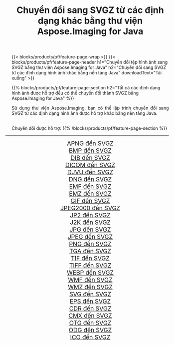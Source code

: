 ﻿---
title: Chuyển đổi sang SVGZ từ các định dạng khác bằng thư viện Aspose.Imaging for Java 
weight: 3920
url: /vi/java/conversion/to/svgz/ 
lang: vi
langdirlevel: 2
locales: zh-hans,ja,it,ru,de,es,fr,nl,id,lt,pl,pt,vi,tr,ko,zh-hant,ar,hi,th,sv,cs,uk,he
description: Sử dụng Aspose.Imaging, bạn có thể chuyển đổi sang SVGZ từ các định dạng khác bằng Java
---

{{< blocks/products/pf/feature-page-wrap >}}
{{< blocks/products/pf/feature-page-header h1="Chuyển đổi tệp hình ảnh sang SVGZ bằng thư viện Aspose.Imaging for Java" h2="Chuyển đổi sang SVGZ từ các định dạng hình ảnh khác bằng nền tảng Java" downloadText="Tải xuống" >}}


{{% blocks/products/pf/feature-page-section  h2="Tất cả các định dạng hình ảnh được hỗ trợ đều có thể chuyển đổi thành SVGZ bằng Aspose.Imaging for Java" %}}
<p align=justify>Sử dụng thư viện Aspose.Imaging, bạn có thể lập trình chuyển đổi sang SVGZ từ các định dạng hình ảnh được hỗ trợ khác bằng nền tảng Java.</p>
<br/>
Chuyển đổi được hỗ trợ:
{{% /blocks/products/pf/feature-page-section %}}
<div class="container-fluid productfamilypage bg-gray">
    <div class="convertypes bg-gray agp-content section">
        <div class="container">
		<hr style="margin-left:-20px;"/>
		<div class="row other-converters" style="gap: 10px;font-size: 19px;text-align:center;">
		    <div class='col-md-2 other-converter remove-lp remove-rp'><a href="/imaging/vi/java/conversion/apng-to-svgz/" style="padding:15px;">APNG đến SVGZ</a></div>
<div class='col-md-2 other-converter remove-lp remove-rp'><a href="/imaging/vi/java/conversion/bmp-to-svgz/" style="padding:15px;">BMP đến SVGZ</a></div>
<div class='col-md-2 other-converter remove-lp remove-rp'><a href="/imaging/vi/java/conversion/dib-to-svgz/" style="padding:15px;">DIB đến SVGZ</a></div>
<div class='col-md-2 other-converter remove-lp remove-rp'><a href="/imaging/vi/java/conversion/dicom-to-svgz/" style="padding:15px;">DICOM đến SVGZ</a></div>
<div class='col-md-2 other-converter remove-lp remove-rp'><a href="/imaging/vi/java/conversion/djvu-to-svgz/" style="padding:15px;">DJVU đến SVGZ</a></div>
<div class='col-md-2 other-converter remove-lp remove-rp'><a href="/imaging/vi/java/conversion/dng-to-svgz/" style="padding:15px;">DNG đến SVGZ</a></div>
<div class='col-md-2 other-converter remove-lp remove-rp'><a href="/imaging/vi/java/conversion/emf-to-svgz/" style="padding:15px;">EMF đến SVGZ</a></div>
<div class='col-md-2 other-converter remove-lp remove-rp'><a href="/imaging/vi/java/conversion/emz-to-svgz/" style="padding:15px;">EMZ đến SVGZ</a></div>
<div class='col-md-2 other-converter remove-lp remove-rp'><a href="/imaging/vi/java/conversion/gif-to-svgz/" style="padding:15px;">GIF đến SVGZ</a></div>
<div class='col-md-2 other-converter remove-lp remove-rp'><a href="/imaging/vi/java/conversion/jpeg2000-to-svgz/" style="padding:15px;">JPEG2000 đến SVGZ</a></div>
<div class='col-md-2 other-converter remove-lp remove-rp'><a href="/imaging/vi/java/conversion/jp2-to-svgz/" style="padding:15px;">JP2 đến SVGZ</a></div>
<div class='col-md-2 other-converter remove-lp remove-rp'><a href="/imaging/vi/java/conversion/j2k-to-svgz/" style="padding:15px;">J2K đến SVGZ</a></div>
<div class='col-md-2 other-converter remove-lp remove-rp'><a href="/imaging/vi/java/conversion/jpg-to-svgz/" style="padding:15px;">JPG đến SVGZ</a></div>
<div class='col-md-2 other-converter remove-lp remove-rp'><a href="/imaging/vi/java/conversion/jpeg-to-svgz/" style="padding:15px;">JPEG đến SVGZ</a></div>
<div class='col-md-2 other-converter remove-lp remove-rp'><a href="/imaging/vi/java/conversion/png-to-svgz/" style="padding:15px;">PNG đến SVGZ</a></div>
<div class='col-md-2 other-converter remove-lp remove-rp'><a href="/imaging/vi/java/conversion/tga-to-svgz/" style="padding:15px;">TGA đến SVGZ</a></div>
<div class='col-md-2 other-converter remove-lp remove-rp'><a href="/imaging/vi/java/conversion/tif-to-svgz/" style="padding:15px;">TIF đến SVGZ</a></div>
<div class='col-md-2 other-converter remove-lp remove-rp'><a href="/imaging/vi/java/conversion/tiff-to-svgz/" style="padding:15px;">TIFF đến SVGZ</a></div>
<div class='col-md-2 other-converter remove-lp remove-rp'><a href="/imaging/vi/java/conversion/webp-to-svgz/" style="padding:15px;">WEBP đến SVGZ</a></div>
<div class='col-md-2 other-converter remove-lp remove-rp'><a href="/imaging/vi/java/conversion/wmf-to-svgz/" style="padding:15px;">WMF đến SVGZ</a></div>
<div class='col-md-2 other-converter remove-lp remove-rp'><a href="/imaging/vi/java/conversion/wmz-to-svgz/" style="padding:15px;">WMZ đến SVGZ</a></div>
<div class='col-md-2 other-converter remove-lp remove-rp'><a href="/imaging/vi/java/conversion/svg-to-svgz/" style="padding:15px;">SVG đến SVGZ</a></div>
<div class='col-md-2 other-converter remove-lp remove-rp'><a href="/imaging/vi/java/conversion/eps-to-svgz/" style="padding:15px;">EPS đến SVGZ</a></div>
<div class='col-md-2 other-converter remove-lp remove-rp'><a href="/imaging/vi/java/conversion/cdr-to-svgz/" style="padding:15px;">CDR đến SVGZ</a></div>
<div class='col-md-2 other-converter remove-lp remove-rp'><a href="/imaging/vi/java/conversion/cmx-to-svgz/" style="padding:15px;">CMX đến SVGZ</a></div>
<div class='col-md-2 other-converter remove-lp remove-rp'><a href="/imaging/vi/java/conversion/otg-to-svgz/" style="padding:15px;">OTG đến SVGZ</a></div>
<div class='col-md-2 other-converter remove-lp remove-rp'><a href="/imaging/vi/java/conversion/odg-to-svgz/" style="padding:15px;">ODG đến SVGZ</a></div>
<div class='col-md-2 other-converter remove-lp remove-rp'><a href="/imaging/vi/java/conversion/ico-to-svgz/" style="padding:15px;">ICO đến SVGZ</a></div>
                </div>
        </div>
    </div>
</div>
<br/>

